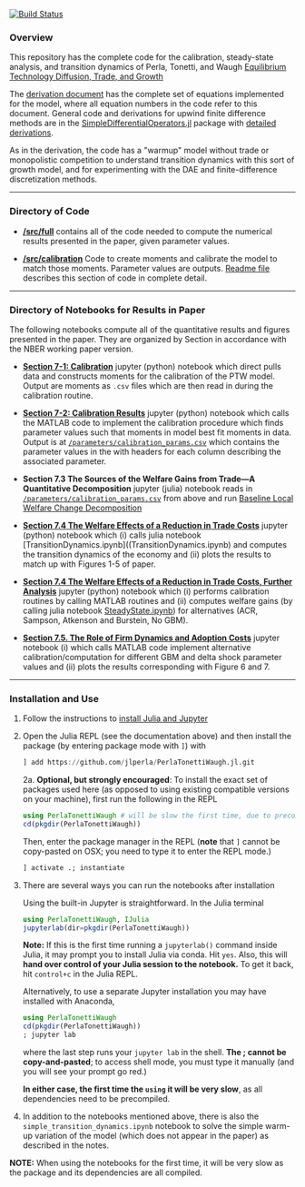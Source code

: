 [![Build Status](https://travis-ci.com/jlperla/PerlaTonettiWaugh.jl.svg?token=G6ge79qYLosYiRGJBp1G&branch=master)](https://travis-ci.com/jlperla/PerlaTonettiWaugh.jl)

### Overview

This repository has the complete code for the calibration, steady-state analysis, and transition dynamics of Perla, Tonetti, and Waugh [Equilibrium Technology Diffusion, Trade, and Growth](http://christophertonetti.com/files/papers/PerlaTonettiWaugh_DiffusionTradeAndGrowth.pdf)

The [derivation document](/docs/numerical_algorithm.pdf) has the complete set of equations implemented for the model, where all equation numbers in the code refer to this document.  General code and derivations for upwind finite difference methods are in the [SimpleDifferentialOperators.jl](https://github.com/QuantEcon/SimpleDifferentialOperators.jl) package with [detailed derivations](https://github.com/QuantEcon/SimpleDifferentialOperators.jl/releases/download/dev/discretized-differential-operator-derivation.pdf).

As in the derivation, the code has a "warmup" model without trade or monopolistic competition to understand transition dynamics with this sort of growth model, and for experimenting with the DAE and finite-difference discretization methods.

---
### Directory of Code

* **[/src/full](/src/full)** contains all of the code needed to compute the numerical results presented in the paper, given parameter values.

* **[/src/calibration](/src/calibration)** Code to create moments and calibrate the model to match those moments. Parameter values are outputs. [Readme file](/src/calibration/README.md) describes this section of code in complete detail.

---
### Directory of Notebooks for Results in Paper

The following notebooks compute all of the quantitative results and figures presented in the paper. They are organized by Section in accordance with the NBER working paper version.

- **[Section 7-1: Calibration](section_7-1.ipynb)** jupyter (python) notebook which direct pulls data and constructs moments for the calibration of the PTW model. Output are moments as ``.csv`` files which are then read in during the calibration routine.

- **[Section 7-2: Calibration Results](section_7-2.ipynb)** jupyter (python) notebook which calls the MATLAB code to implement the calibration procedure which finds parameter values such that moments in model best fit moments in data. Output is at [``/parameters/calibration_params.csv``](/parameters/calibration_params.csv) which contains the parameter values in the with headers for each column describing the associated parameter.

- **Section 7.3 The Sources of the Welfare Gains from Trade—A Quantitative Decomposition** jupyter (julia) notebook reads in [``/parameters/calibration_params.csv``](/parameters/calibration_params.csv)  from above and run [Baseline Local Welfare Change Decomposition](WelfareChangeDecomposition.ipynb)

- **[Section 7.4 The Welfare Effects of a Reduction in Trade Costs](section_7-4_main.ipynb)** jupyter (python) notebook which (i) calls julia notebook [TransitionDynamics.ipynb]((TransitionDynamics.ipynb) and computes the transition dynamics of the economy and (ii) plots the results to match up with Figures 1-5 of paper.

- **[Section 7.4 The Welfare Effects of a Reduction in Trade Costs, Further Analysis](section_7-4_more.ipynb)** jupyter (python) notebook which (i) performs calibration routines by calling MATLAB routines and (ii) computes welfare gains (by calling julia notebook [SteadyState.ipynb](SteadyState.ipynb)) for alternatives (ACR, Sampson, Atkenson and Burstein, No GBM).

- **[Section 7.5. The Role of Firm Dynamics and Adoption Costs](section_7-5.ipynb)** jupyter notebook (i) which calls MATLAB code implement alternative calibration/computation for different GBM and delta shock parameter values and (ii) plots the results corresponding with Figure 6 and 7.

---
### Installation and Use

1. Follow the instructions to [install Julia and Jupyter](https://lectures.quantecon.org/jl/getting_started.html)

2. Open the Julia REPL (see the documentation above) and then install the package (by entering package mode with `]`) with

    ```julia
    ] add https://github.com/jlperla/PerlaTonettiWaugh.jl.git
    ```

   2a. **Optional, but strongly encouraged**: To install the exact set of packages used here (as opposed to using existing compatible versions on your machine), first run the following in the REPL

      ```julia
      using PerlaTonettiWaugh # will be slow the first time, due to precompilation
      cd(pkgdir(PerlaTonettiWaugh))
      ```
      Then, enter the package manager in the REPL  (**note** that `]` cannot be copy-pasted on OSX; you need to type it to enter the REPL mode.)
      ```julia
      ] activate .; instantiate
      ```

3. There are several ways you can run the notebooks after installation

    Using the built-in Jupyter is straightforward.  In the Julia terminal
    ```julia
    using PerlaTonettiWaugh, IJulia
    jupyterlab(dir=pkgdir(PerlaTonettiWaugh))
    ```

   **Note:** If this is the first time running a `jupyterlab()` command inside Julia, it may prompt you to install Julia via conda. Hit `yes`. Also, this will **hand over control of your Julia session to the notebook.** To get it back, hit `control+c` in the Julia REPL.

    Alternatively, to use a separate Jupyter installation you may have installed with Anaconda,
    ```julia
    using PerlaTonettiWaugh
    cd(pkgdir(PerlaTonettiWaugh))
    ; jupyter lab
    ```
    where the last step runs your `jupyter lab` in the shell. **The ; cannot be copy-and-pasted**; to access shell mode, you must type it manually (and you will see your prompt go red.)

    **In either case, the first time the `using` it will be very slow**, as all dependencies need to be precompiled.

4. In addition to the notebooks mentioned above, there is also the `simple_transition_dynamics.ipynb` notebook to solve the simple warm-up variation of the model (which does not appear in the paper) as described in the notes.

**NOTE:** When using the notebooks for the first time, it will be very slow as the package and its dependencies are all compiled.
